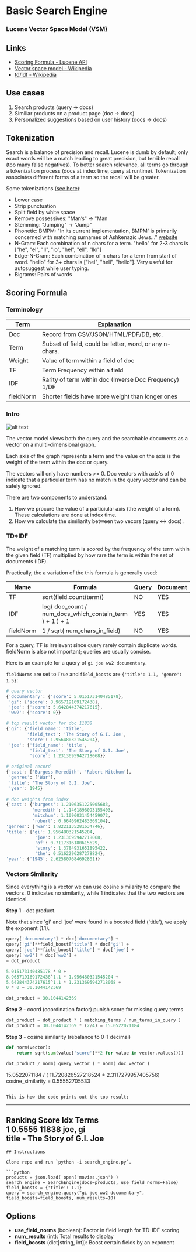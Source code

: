 # Basic Search Engine
### Lucene Vector Space Model (VSM)
## Links

- [Scoring Formula - Lucene API](https://lucene.apache.org/core/8_0_0/core/org/apache/lucene/search/similarities/TFIDFSimilarity.html)
- [Vector space model - Wikipedia](https://en.wikipedia.org/wiki/Vector_space_model)
- [td/idf - Wikipedia](https://en.wikipedia.org/wiki/Tf%E2%80%93idf)

## Use cases
1. Search products (query -> docs)
2. Similiar products  on a product page (doc -> docs)
3. Personalized suggestions based on user history (docs -> docs)

## Tokenization
Search is a balance of precision and recall. Lucene is dumb by default; only exact words will be a match leading to great precision, but terrible recall (too many false negatives). To better search relevance, all terms go through a tokenization process (docs at index time, query at runtime). Tokenization associates different forms of a term so the recall will be greater.

Some tokenizations ([see here](https://lucene.apache.org/solr/guide/7_6/filter-descriptions.html)):
- Lower case
- Strip punctuation
- Split field by white space
- Remove possessives: "Man’s" -> "Man
- Stemming: "Jumping" -> "Jump"
- Phonetic: BMPM: "In its current implementation, BMPM' is primarily concerned with matching surnames of Ashkenazic Jews..." [website](https://stevemorse.org/phonetics/bmpm.htm)
- N-Gram: Each combination of n chars for a term. "hello" for 2-3 chars is ["he", "el", "ll", "lo", "hel", "ell", "llo"]
- Edge-N-Gram: Each combination of n chars for a term from start of word. "hello" for 3+ chars is ["hel", "hell", "hello"]. Very useful for autosuggest while user typing.
- Bigrams: Pairs of words

## Scoring Formula

### Terminology
| Term | Explanation  |
|---|---|
| Doc  | Record from CSV/JSON/HTML/PDF/DB, etc. |
| Term | Subset of field, could be letter, word, or any n-chars. |
| Weight | Value of term within a field of doc |
| TF | Term Frequency within a field |
| IDF  | Rarity of term within doc (Inverse Doc Frequency) 1/DF |
| fieldNorm | Shorter fields have more weight than longer ones |

### Intro
![alt text](https://www.intmath.com/vectors/img/235-3D-vector.png)

The vector model views both the query and the searchable documents as a vector on a mullti-dimensional graph.

Each axis of the graph represents a term and the value on the axis is the weight of the term within the doc or query.

The vectors will only have numbers >= 0. Doc vectors with axis's of 0 indicate that a particular term has no match in the query vector and can be safely ignored.

There are two components to understand:
1. How we procure the value of a particiular axis (the weight of a term). These calculations are done at index time.
2. How we calculate the similiarity between two vecors (query <-> docs) .

### TD*IDF

The weight of a matching term is scored by the frequency of the term within the given field (TF) multiplied by how rare the term is within the set of documents (IDF).

Practically, the a variation of the this formula is generally used:

| Name | Formula | Query | Document |
|---|---|---|---|
| TF  | sqrt(field.count(term)) | NO |YES|
| IDF | log( doc_count / num_docs_which_contain_term ) + 1 ) + 1 |YES|YES|
| fieldNorm | 1 / sqrt( num_chars_in_field) |NO|YES|

For a query, TF is irrelevant since query rarely contain duplicate words. fieldNorm is also not important; queries are usually concise.

Here is an example for a query of `gi joe ww2 documentary`. 

`fieldNorms` are set to `True` and `field_boosts` are `{'title': 1.1, 'genre': 1.5}`:

```python
# query vector
{'documentary': {'score': 5.015173140485178},
 'gi': {'score': 8.965719169172438},
 'joe': {'score': 5.642844374217615},
 'ww2': {'score': 0}}

# top result vector for doc 11838
{'gi': {'field_name': 'title',
        'field_text': 'The Story of G.I. Joe',
        'score': 1.956480321545204},
 'joe': {'field_name': 'title',
         'field_text': 'The Story of G.I. Joe',
         'score': 1.2313695942718068}}

# original record
{'cast': ['Burgess Meredith', 'Robert Mitchum'],
 'genres': ['War'],
 'title': 'The Story of G.I. Joe',
 'year': 1945}
 
# doc weights from index
{'cast': {'burgess': 1.2106351225005683,
          'meredith': 1.1461898093155403,
          'mitchum': 1.1096031454459072,
          'robert': 0.6646962483369104},
'genres': {'war': 1.8221135281634746},
'title': {'gi': 1.956480321545204,
           'joe': 1.2313695942718068,
           'of': 0.7117316180615629,
           'story': 1.3784931651895422,
           'the': 0.5162296287278824},
'year': {'1945': 2.625807684692801}}
```

### Vectors Similarity
Since everything is a vector we can use cosine similarity to compare the vectors. 0 indicates no similarity, while 1 indicates that the two vectors are identical.


**Step 1** - dot product.

Note that since 'gi' and 'joe' were found in a boosted field ('title'), we apply the exponent (1.1).

```python
query['documentary'] * doc['documentary'] +
query['gi']**field_boost['title'] * doc['gi'] +
query['joe']**field_boost['title'] * doc['joe'] +
query['ww2'] * doc['ww2'] +
= dot_product

5.015173140485178 * 0 +
8.965719169172438^1.1 * 1.956480321545204 +
5.642844374217615^1.1 * 1.2313695942718068 +
0 * 0 = 30.1044142369

dot_product = 30.1044142369

```

**Step 2** - coord (coordination factor) punish score for missing query terms

```python
dot_product = dot_product * ( matching_terms / num_terms_in_query )
dot_product = 30.1044142369 * (2/4) = 15.0522071184
```

**Step 3** - cosine similarity (rebalance to 0-1 decimal)
```python
def norm(vector):
	return sqrt(sum(value['score']**2 for value in vector.values()))

dot_product / norm( query_vector ) * norm( doc_vector )
```
15.0522071184 / ( 11.720826527218524 * 2.3117279957405756)
cosine_similarity = 0.55552705533
```

This is how the code prints out the top result:

```
------------------------------------------------
Ranking Score   Idx   Terms                         
1       0.5555  11838 joe, gi                       
title - The Story of G.I. Joe
------------------------------------------------
```
## Instructions

Clone repo and run `python -i search_engine.py`.

```python
products = json.load( open('movies.json') )
search_engine = SearchEngine(docs=products, use_field_norms=False)
field_boosts = {'title': 1.1}
query = search_engine.query("gi joe ww2 documentary", field_boosts=field_boosts, num_results=10)
```

## Options

- **use_field_norms** (boolean): Factor in field length for TD-IDF scoring
- **num_results** (int): Total results to display
- **field_boosts** (dict[string, int]): Boost certain fields by an exponent
